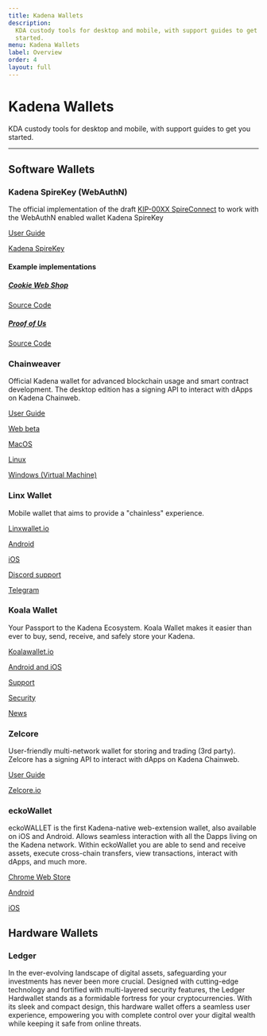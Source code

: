```yaml
---
title: Kadena Wallets
description:
  KDA custody tools for desktop and mobile, with support guides to get you
  started.
menu: Kadena Wallets
label: Overview
order: 4
layout: full
---
```


# Kadena Wallets

KDA custody tools for desktop and mobile, with support guides to get you
started.

---

## Software Wallets

### Kadena SpireKey (WebAuthN)

The official implementation of the draft
[KIP-00XX SpireConnect](https://github.com/kadena-community/webauthn-wallet/blob/main/KIP-00XX.md)
to work with the WebAuthN enabled wallet Kadena SpireKey

[User Guide](/kadena/wallets/kadena-spirekey/user-guide)

[Kadena SpireKey](https://webauthn-wallet.vercel.app/)

#### Example implementations

##### [Cookie Web Shop](https://webauthn-wallet.vercel.app/v1/example/webshop)

[Source Code](https://github.com/kadena-community/webauthn-wallet/blob/main/src/app/v1/example/webshop/page.tsx)

##### [Proof of Us](https://devworld.kadena.io/)

[Source Code](https://github.com/kadena-community/kadena.js/blob/main/packages/apps/proof-of-us/)

### Chainweaver

Official Kadena wallet for advanced blockchain usage and smart contract
development. The desktop edition has a signing API to interact with dApps on
Kadena Chainweb.

[User Guide](/kadena/wallets/chainweaver)

[Web beta](https://chainweaver.kadena.network)

[MacOS](https://github.com/kadena-io/chainweaver/releases/download/v2.2.3/kadena-chainweaver-mac-2.2.3.0.zip)

[Linux](https://github.com/kadena-io/chainweaver/releases/download/v2.2.3/kadena-chainweaver-linux-2.2.3.0.deb)

[Windows (Virtual Machine)](https://github.com/kadena-io/chainweaver/releases/download/v2.2.3/kadena-chainweaver-vm.2.2.3.0.ova)

### Linx Wallet

Mobile wallet that aims to provide a "chainless" experience.

[Linxwallet.io](https://www.linxwallet.xyz/#)

[Android](https://play.google.com/store/apps/details?id=com.thinedgelabs.linx_wallet)

[iOS](https://apps.apple.com/us/app/thinedgelabs-linx-wallet/id6450412379)

[Discord support](https://discord.gg/FEbnXbV9xZ)

[Telegram](https://t.me/linx_wallet_chat)

### Koala Wallet

Your Passport to the Kadena Ecosystem. Koala Wallet makes it easier than ever to
buy, send, receive, and safely store your Kadena.

[Koalawallet.io](https://koalawallet.io)

[Android and iOS](https://koalawallet.io/download)

[Support](https://support.koalawallet.io/hc/en-us)

[Security](https://koalawallet.io/security)

[News](https://koalawallet.io/news)

### Zelcore

User-friendly multi-network wallet for storing and trading (3rd party). Zelcore
has a signing API to interact with dApps on Kadena Chainweb.

[User Guide](https://babening.io/zelcore-guide)

[Zelcore.io](https://zelcore.io)

### eckoWallet

eckoWALLET is the first Kadena-native web-extension wallet, also available on
iOS and Android. Allows seamless interaction with all the Dapps living on the
Kadena network. Within eckoWallet you are able to send and receive assets,
execute cross-chain transfers, view transactions, interact with dApps, and much
more.

[Chrome Web Store](https://chrome.google.com/webstore/detail/eckowallet/bofddndhbegljegmpmnlbhcejofmjgbn)

[Android](https://play.google.com/store/apps/details?id=com.xwallet.mobile)

[iOS](https://apps.apple.com/us/app/x-wallet-by-kaddex/id1632056372)

## Hardware Wallets

### Ledger

In the ever-evolving landscape of digital assets, safeguarding your investments
has never been more crucial. Designed with cutting-edge technology and fortified
with multi-layered security features, the Ledger Hardwallet stands as a
formidable fortress for your cryptocurrencies. With its sleek and compact
design, this hardware wallet offers a seamless user experience, empowering you
with complete control over your digital wealth while keeping it safe from online
threats.
